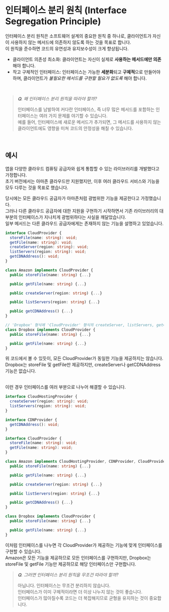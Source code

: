 # 인터페이스 분리 원칙 (Interface Segregation Principle)

인터페이스 분리 원칙은 소프트웨어 설계의 중요한 원칙 중 하나로, 클라이언트가 자신이 사용하지 않는 메서드에 의존하지 않도록 하는 것을 목표로 합니다.
<br />
이 원칙을 준수하면 코드의 유연성과 유지보수성이 크게 향상됩니다.
<br />

- 클라이언트 의존성 최소화: 클라이언트는 자신이 실제로 **사용하는 메서드에만 의존**해야 합니다.
- 작고 구체적인 인터페이스: 인터페이스는 가능한 **세분화**되고 **구체적**으로 만들어야 하며, 클라이언트가 _불필요한 메서드를 구현할 필요가 없도록_ 해야 합니다.

<br />

> _𝐐. 왜 인터페이스 분리 원칙을 따라야 할까?_ <br />
>
> 인터페이스를 남발하여 커다란 인터페이스, 즉 너무 많은 메서드를 포함하는 인터페이스는 여러 가지 문제를 야기할 수 있습니다.
> <br />
> 예를 들어, 인터페이스에 새로운 메서드가 추가되면, 그 메서드를 사용하지 않는 클라이언트에도 영향을 미쳐 코드의 안정성을 해칠 수 있습니다.

<br />

## 예시

앱을 다양한 클라우드 컴퓨팅 공급자와 쉽게 통합할 수 있는 라이브러리를 개발했다고 가정합니다.
<br />
초기 버전에서는 아마존 클라우드만 지원했지만, 이후 여러 클라우드 서비스와 기능을 모두 다루는 것을 목표로 했습니다.
<br />

당시에는 모든 클라우드 공급자가 아마존처럼 광범위한 기능을 제공한다고 가정했습니다.
<br />
그러나 다른 클라우드 공급자에 대한 지원을 구현하기 시작하면서 기존 라이브러리의 대부분의 인터페이스가 지나치게 광범위하다는 사실을 깨달았습니다.
<br />
일부 메서드는 다른 클라우드 공급자에게는 존재하지 않는 기능을 설명하고 있었습니다.

```typescript
interface CloudProvider {
  storeFile(name: string): void;
  getFile(name: string): void;
  createServer(region: string): void;
  listServers(region: string): void;
  getCDNAddress(): void;
}

class Amazon implements CloudProvider {
  public storeFile(name: string) {...}

  public getFile(name: string) {...}

  public createServer(region: string) {...}

  public listServers(region: string) {...}

  public getCDNAddress() {...}
}

// 'Dropbox' 형식에 'CloudProvider' 형식의 createServer, listServers, getCDNAddress 속성이 없습니다.
class Dropbox implements CloudProvider {
  public storeFile(name: string) {...}

  public getFile(name: string) {...}
}
```

위 코드에서 볼 수 있듯이, 모든 CloudProvider가 동일한 기능을 제공하지는 않습니다.
<br />
Dropbox는 storeFile 및 getFile만 제공하지만, createServer나 getCDNAddress기능은 없습니다.
<br />
<br />

이런 경우 인터페이스를 여러 부분으로 나누어 해결할 수 있습니다.
<br />

```typescript
interface CloudHostingProvider {
  createServer(region: string): void;
  listServers(region: string): void;
}

interface CDNProvider {
  getCDNAddress(): void;
}

interface CloudProvider {
  storeFile(name: string): void;
  getFile(name: string): void;
}

class Amazon implements CloudHostingProvider, CDNProvider, CloudProvider {
  public storeFile(name: string) {...}

  public getFile(name: string) {...}

  public createServer(region: string) {...}

  public listServers(region: string) {...}

  public getCDNAddress() {...}
}

class Dropbox implements CloudProvider {
  public storeFile(name: string) {...}

  public getFile(name: string) {...}
}
```

이처럼 인터페이스를 나누면 각 CloudProvider가 제공하는 기능에 맞게 인터페이스를 구현할 수 있습니다.
<br />
Amazon은 모든 기능을 제공하므로 모든 인터페이스를 구현하지만, Dropbox는 storeFile 및 getFile 기능만 제공하므로 해당 인터페이스만 구현합니다.
<br />

> _𝐐. 그러면 인터페이스 분리 원칙을 무조건 따라야 할까?_ <br />
>
> 아닙니다. 인터페이스는 무조건 분리하지 않습니다.
> <br />
> 인터페이스가 이미 구체적이라면 더 이상 나누지 않는 것이 좋습니다.
> <br />
> 인터페이스가 많아질수록 코드는 더 복잡해지므로 균형을 유지하는 것이 중요합니다.

